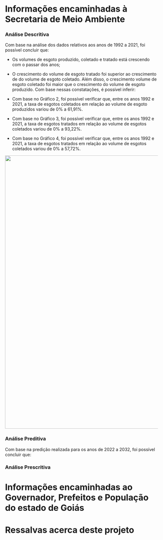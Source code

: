 # Informações encaminhadas à Secretaria de Meio Ambiente
### Análise Descritiva
Com base na análise dos dados relativos aos anos de 1992 a 2021, foi possível concluir que:

- Os volumes de esgoto produzido, coletado e tratado está crescendo com o passar dos anos;

- O crescimento do volume de esgoto tratado foi superior ao crescimento de do volume de esgoto coletado. Além disso, o crescimento volume de esgoto coletado foi maior que o crescimento do volume de esgoto produzido. Com base nessas constatações, é possível inferir:

- Com base no Gráfico 2, foi possível verificar que, entre os anos 1992 e 2021, a taxa de esgotos coletados em relação ao volume de esgoto produzidos variou de 0% a 61,91%.

- Com base no Gráfico 3, foi possível verificar que, entre os anos 1992 e 2021, a taxa de esgotos tratados em relação ao volume de esgotos coletados variou de 0% a 93,22%.

- Com base no Gráfico 4, foi possível verificar que, entre os anos 1992 e 2021, a taxa de esgotos tratados em relação ao volume de esgotos coletados variou de 0% a 57,72%.


<div align="center">
  <img src="https://github.com/user-attachments/assets/55279ba9-31e5-4ac7-89e3-39481e8193ee"  width="900">
</div>

### Análise Preditiva
Com base na predição realizada para os anos de 2022 a 2032, foi possível concluir que:

### Análise Prescritiva

# Informações encaminhadas ao Governador, Prefeitos e População do estado de Goiás

# Ressalvas acerca deste projeto
